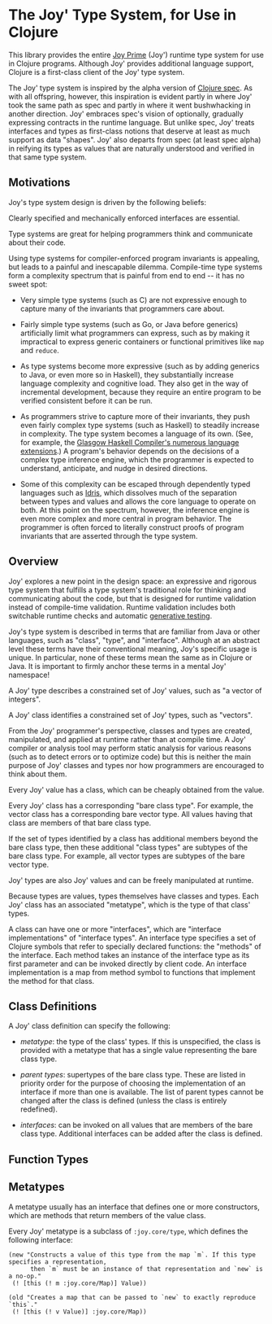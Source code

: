 # The Joy' Type System, for Use in Clojure

This library provides the entire [Joy Prime](https://github.com/joy-prime/joy-prime) (Joy') runtime type system
for use in Clojure programs. Although Joy' provides additional language support, Clojure is a first-class client 
of the Joy' type system. 

The Joy' type system is inspired by the alpha version of [Clojure spec](https://clojure.org/guides/spec).
As with all offspring, however, this inspiration is evident partly in where Joy' took the same path
as spec and partly in where it went bushwhacking in another direction. Joy' 
embraces spec's vision of optionally, gradually expressing contracts in the runtime language. But unlike
spec, Joy' treats interfaces and types as first-class notions that deserve at least as much support as 
data "shapes". Joy' also departs from spec (at least spec alpha) in reifying its types as values
that are naturally understood and verified in that same type system.

## Motivations 

Joy's type system design is driven by the following beliefs:

Clearly specified and mechanically enforced interfaces are essential.

Type systems are great for helping programmers think and communicate about their code.

Using type systems for compiler-enforced program invariants is appealing, but
leads to a painful and inescapable dilemma. Compile-time type systems form a complexity
spectrum that is painful from end to end -- it has no sweet spot:
  
* Very simple type systems (such as C) are not expressive enough to capture
  many of the invariants that programmers care about.
  
* Fairly simple type systems (such as Go, or Java before generics)
  artificially limit what programmers can express, such as by making it impractical to express
  generic containers or functional primitives like `map` and `reduce`.
    
* As type systems become more expressive (such as by adding generics to Java, or even more so in Haskell),
  they substantially increase language complexity and cognitive load. They also get in the way of 
  incremental development, because they require an entire program to be verified consistent before
  it can be run.
    
* As programmers strive to capture more of their invariants, they push even fairly complex type systems 
  (such as Haskell) to steadily increase in complexity. The type system becomes a language of its own.
  (See, for example, the [Glasgow Haskell Compiler's numerous language extensions](https://downloads.haskell.org/~ghc/8.2.1/docs/html/users_guide/glasgow_exts.html).)
  A program's behavior depends on the decisions of a complex type inference engine, which the programmer
  is expected to understand, anticipate, and nudge in desired directions.  
    
* Some of this complexity can be escaped through dependently typed languages such as [Idris](https://www.idris-lang.org/),
  which dissolves much of the separation between types and values and allows the core language to operate on both.
  At this point on the spectrum, however, the inference engine is even more complex and more central in program
  behavior. The programmer is often forced to literally construct proofs of program invariants that are asserted
  through the type system.
  
## Overview
  
Joy' explores a new point in the design space: an expressive and rigorous type system that fulfills
a type system's traditional role for thinking and communicating about the code, but that is designed 
for runtime validation instead of compile-time validation. Runtime validation includes both 
switchable runtime checks and automatic [generative testing](https://nofluffjuststuff.com/conference/raleigh/2013/08/session?id=29335).

Joy's type system is described in terms that are familiar from Java or other languages,
such as "class", "type", and "interface". Although at an abstract level these terms have their
conventional meaning, Joy's specific usage is unique. In particular, none of these terms mean the
same as in Clojure or Java. It is important to firmly anchor these terms in a mental Joy' namespace! 

A Joy' type describes a constrained set of Joy' values, such as "a vector of integers". 

A Joy' class identifies a constrained set of Joy' types, such as "vectors".

From the Joy' programmer's perspective, classes and types are created, manipulated, and applied at 
runtime rather than at compile time. A Joy' compiler or analysis tool may perform static
analysis for various reasons (such as to detect errors or to optimize code) but this is neither 
the main purpose of Joy' classes and types nor how programmers are encouraged to think about them.

Every Joy' value has a class, which can be cheaply obtained from the value.

Every Joy' class has a corresponding "bare class type". For example, the vector class has a corresponding
bare vector type. All values having that class are members of that bare class type.

If the set of types identified by a class has additional members beyond the bare class type, 
then these additional "class types" are subtypes of the bare class type. For example, all vector types
are subtypes of the bare vector type.

Joy' types are also Joy' values and can be freely manipulated at runtime.

Because types are values, types themselves have classes and types. Each Joy' class has an 
associated "metatype", which is the type of that class' types.

A class can have one or more "interfaces", which are "interface implementations" of "interface types".
An interface type specifies a set of Clojure symbols that refer to specially declared functions:
the "methods" of the interface. Each method takes an instance of the interface type as its
first parameter and can be invoked directly by client code. An interface implementation is a map from 
method symbol to functions that implement the method for that class. 

## Class Definitions

A Joy' class definition can specify the following: 
    
* *metatype*: the type of the class' types. If this is unspecified, the class is provided with a metatype
  that has a single value representing the bare class type.

* *parent types*: supertypes of the bare class type. These are listed in priority order for the purpose
  of choosing the implementation of an interface if more than one is available. The list of parent types
  cannot be changed after the class is defined (unless the class is entirely redefined).

* *interfaces*: can be invoked on all values that are members of the bare class type. Additional interfaces
  can be added after the class is defined. 
  
## Function Types
  
## Metatypes

A metatype usually has an interface that defines one or more constructors, which are methods that return members
of the value class.

Every Joy' metatype is a subclass of `:joy.core/type`, which defines the following interface:
```
(new "Constructs a value of this type from the map `m`. If this type specifies a representation,
      then `m` must be an instance of that representation and `new` is a no-op." 
 (! [this (! m :joy.core/Map)] Value))

(old "Creates a map that can be passed to `new` to exactly reproduce `this`." 
 (! [this (! v Value)] :joy.core/Map))
```
